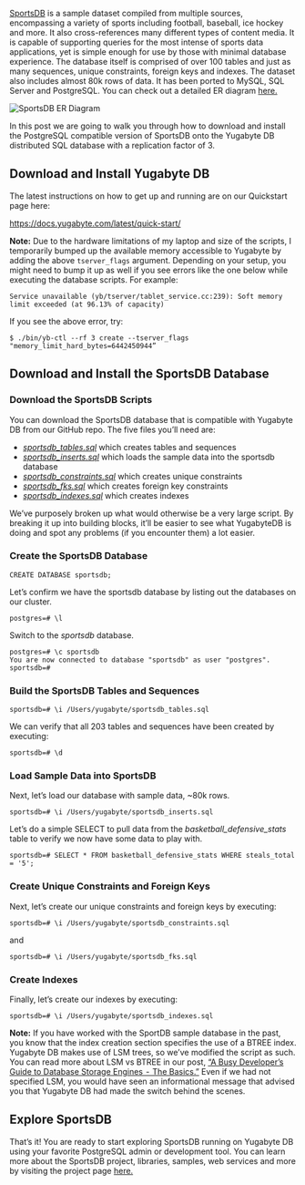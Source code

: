 <a href="http://www.sportsdb.org/sd">SportsDB</a> is a sample dataset compiled from multiple sources, encompassing a variety of sports including football, baseball, ice hockey and more. It also cross-references many different types of content media. It is capable of supporting queries for the most intense of sports data applications, yet is simple enough for use by those with minimal database experience. The database itself is comprised of over 100 tables and just as many sequences, unique constraints, foreign keys and indexes. The dataset also includes almost 80k rows of data. It has been ported to MySQL, SQL Server and PostgreSQL. You can check out a detailed ER diagram <a href="http://www.sportsdb.org/modules/sd/assets/downloads/sportsdb-27.jpg">here.</a>

![SportsDB ER Diagram](https://blog.yugabyte.com/wp-content/uploads/2019/07/sportsdb-distrbutedsql-postgresql-01.png)

In this post we are going to walk you through how to download and install the PostgreSQL compatible version of SportsDB onto the Yugabyte DB distributed SQL database with a replication factor of 3.

## Download and Install Yugabyte DB
The latest instructions on how to get up and running are on our Quickstart page here:

https://docs.yugabyte.com/latest/quick-start/

<strong>Note:</strong> Due to the hardware limitations of my laptop and size of the scripts, I temporarily bumped up the available memory accessible to Yugabyte by adding the above <code>tserver_flags</code> argument. Depending on your setup, you might need to bump it up as well if you see errors like the one below while executing the database scripts. For example:

```
Service unavailable (yb/tserver/tablet_service.cc:239): Soft memory limit exceeded (at 96.13% of capacity)
```

If you see the above error, try:

```
$ ./bin/yb-ctl --rf 3 create --tserver_flags "memory_limit_hard_bytes=6442450944”
```

## Download and Install the SportsDB Database

### Download the SportsDB Scripts

You can download the SportsDB database that is compatible with Yugabyte DB from our GitHub repo. The five files you’ll need are:


* _[sportsdb_tables.sql](https://github.com/Yugabyte/yugabyte-db/blob/master/sample/sportsdb_tables.sql)_ which creates tables and sequences
* _[sportsdb_inserts.sql](https://github.com/Yugabyte/yugabyte-db/blob/master/sample/sportsdb_inserts.sql)_ which loads the sample data into the sportsdb database
* _[sportsdb_constraints.sql](https://github.com/Yugabyte/yugabyte-db/blob/master/sample/sportsdb_constraints.sql)_ which creates unique constraints
* _[sportsdb_fks.sql](https://github.com/Yugabyte/yugabyte-db/blob/master/sample/sportsdb_fks.sql)_ which creates foreign key constraints
* _[sportsdb_indexes.sql](https://github.com/Yugabyte/yugabyte-db/blob/master/sample/sportsdb_indexes.sql)_ which creates indexes

We’ve purposely broken up what would otherwise be a very large script. By breaking it up into building blocks, it’ll be easier to see what YugabyteDB is doing and spot any problems (if you encounter them) a lot easier.

### Create the SportsDB Database

```
CREATE DATABASE sportsdb;
```


Let’s confirm we have the sportsdb database by listing out the databases on our cluster.

```
postgres=# \l
```

Switch to the <em>sportsdb</em> database.

```
postgres=# \c sportsdb
You are now connected to database "sportsdb" as user "postgres".
sportsdb=#
```
### Build the SportsDB Tables and Sequences

```
sportsdb=# \i /Users/yugabyte/sportsdb_tables.sql
```

We can verify that all 203 tables and sequences have been created by executing:

```
sportsdb=# \d
```

### Load Sample Data into SportsDB
Next, let’s load our database with sample data, ~80k rows.

```
sportsdb=# \i /Users/yugabyte/sportsdb_inserts.sql
```

Let’s do a simple SELECT to pull data from the <em>basketball_defensive_stats</em> table to verify we now have some data to play with.

```
sportsdb=# SELECT * FROM basketball_defensive_stats WHERE steals_total = '5';
```

### Create Unique Constraints and Foreign Keys

Next, let’s create our unique constraints and foreign keys by executing:

```
sportsdb=# \i /Users/yugabyte/sportsdb_constraints.sql
```

and

```
sportsdb=# \i /Users/yugabyte/sportsdb_fks.sql
```

### Create Indexes

Finally, let’s create our indexes by executing:

```
sportsdb=# \i /Users/yugabyte/sportsdb_indexes.sql
```

<strong>Note:</strong> If you have worked with the SportDB sample database in the past, you know that the index creation section specifies the use of a BTREE index. Yugabyte DB makes use of LSM trees, so we’ve modified the script as such. You can read more about LSM vs BTREE in our post, <a href="https://blog.yugabyte.com/a-busy-developers-guide-to-database-storage-engines-the-basics/">“A Busy Developer’s Guide to Database Storage Engines  -  The Basics.”</a> Even if we had not specified LSM, you would have seen an informational message that advised you that Yugabyte DB had made the switch behind the scenes.

## Explore SportsDB
That’s it! You are ready to start exploring SportsDB running on Yugabyte DB using your favorite PostgreSQL admin or development tool. You can learn more about the SportsDB project, libraries, samples, web services and more by visiting the project page <a href="http://www.sportsdb.org/sd">here.</a>
